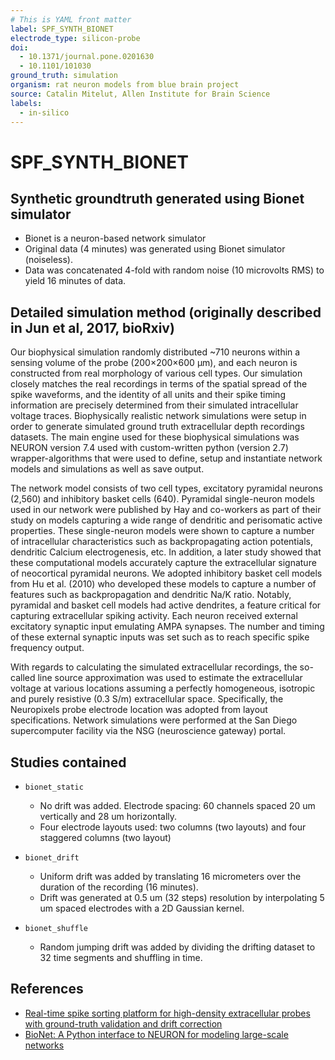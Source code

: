 ```yaml
---
# This is YAML front matter
label: SPF_SYNTH_BIONET
electrode_type: silicon-probe
doi: 
  - 10.1371/journal.pone.0201630
  - 10.1101/101030
ground_truth: simulation
organism: rat neuron models from blue brain project
source: Catalin Mitelut, Allen Institute for Brain Science
labels:
  - in-silico
---
```


# SPF_SYNTH_BIONET

## Synthetic groundtruth generated using Bionet simulator
- Bionet is a neuron-based network simulator
- Original data (4 minutes) was generated using Bionet simulator (noiseless). 
- Data was concatenated 4-fold with random noise (10 microvolts RMS) to yield 16 minutes of data.

## Detailed simulation method (originally described in Jun et al, 2017, bioRxiv)
Our biophysical simulation randomly distributed ~710 neurons within a sensing volume of the probe (200×200×600 μm), and each neuron is constructed from real morphology of various cell types. Our simulation closely matches the real recordings in terms of the spatial spread of the spike waveforms, and the identity of all units and their spike timing information are precisely determined from their simulated intracellular voltage traces. Biophysically realistic network simulations were setup in order to generate simulated ground truth extracellular depth recordings datasets. The main engine used for these biophysical simulations was NEURON version 7.4 used with custom-written python (version 2.7) wrapper-algorithms that were used to define, setup and instantiate network models and simulations as well as save output.

The network model consists of two cell types, excitatory pyramidal neurons (2,560) and inhibitory basket cells (640). Pyramidal single-neuron models used in our network were published by Hay and co-workers as part of their study on models capturing a wide range of dendritic and perisomatic active properties. These single-neuron models were shown to capture a number of intracellular characteristics such as backpropagating action potentials, dendritic Calcium electrogenesis, etc. In addition, a later study showed that these computational models accurately capture the extracellular signature of neocortical pyramidal neurons. We adopted inhibitory basket cell models from Hu et al. (2010) who developed these models to capture a number of features such as backpropagation and dendritic Na/K ratio. Notably, pyramidal and basket cell models had active dendrites, a feature critical for capturing extracellular spiking activity. Each neuron received external excitatory synaptic input emulating AMPA synapses. The number and timing of these external synaptic inputs was set such as to reach specific spike frequency output.

With regards to calculating the simulated extracellular recordings, the so-called line source approximation was used to estimate the extracellular voltage at various locations assuming a perfectly homogeneous, isotropic and purely resistive (0.3 S/m) extracellular space. Specifically, the Neuropixels probe electrode location was adopted from layout specifications. Network simulations were performed at the San Diego supercomputer facility via the NSG (neuroscience gateway) portal. 

## Studies contained 
- `bionet_static`
  - No drift was added. Electrode spacing: 60 channels spaced 20 um vertically and 28 um horizontally. 
  - Four electrode layouts used: two columns (two layouts) and four staggered columns (two layout)

- `bionet_drift`
  - Uniform drift was added by translating 16 micrometers over the duration of the recording (16 minutes).
  - Drift was generated at 0.5 um (32 steps) resolution by interpolating 5 um spaced electrodes with a 2D Gaussian kernel.

- `bionet_shuffle`
  - Random jumping drift was added by dividing the drifting dataset to 32 time segments and shuffling in time.

## References
- [Real-time spike sorting platform for high-density extracellular probes with ground-truth validation and drift correction](https://www.biorxiv.org/content/10.1101/101030v2)
- [BioNet: A Python interface to NEURON for modeling large-scale networks](https://journals.plos.org/plosone/article?id=10.1371/journal.pone.0201630)